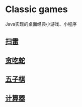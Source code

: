 # Classic games
Java实现的桌面经典小游戏、小程序

## [扫雷](https://github.com/ifrozenwhale/classic_game/tree/mine_sweeping)
## [贪吃蛇](https://github.com/ifrozenwhale/classic_game/tree/snake)
## [五子棋](https://github.com/ifrozenwhale/classic_game/tree/gobang)
## [计算器](https://github.com/ifrozenwhale/classic_game/tree/calculator)